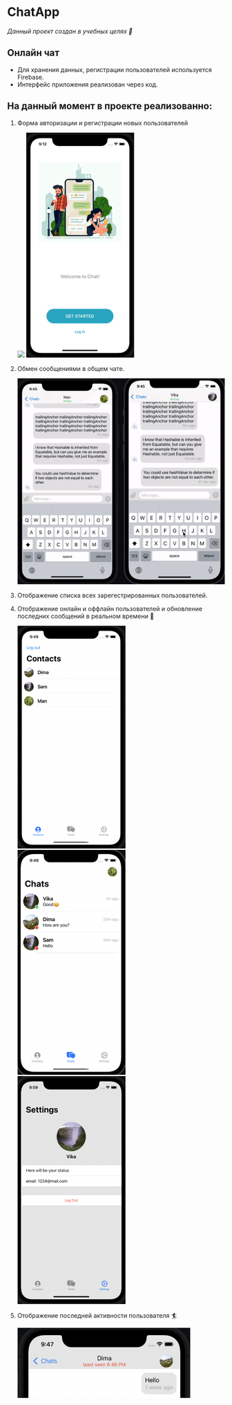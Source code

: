 # ChatApp

*Данный проект создан в учебных целях :raised_hands:* 

 ## Онлайн чат
 + Для хранения данных, регистрации пользователей используется Firebase.
 + Интерфейс приложения реализован через код.
 
 ## **На данный момент в проекте реализованно:**
 
  1. Форма авторизации и регистрации новых пользователей
  
     <img src="https://raw.githubusercontent.com/phoebeCauld/ChatApp/main/Readme/getStarted.gif" width="250">
     <img src="https://raw.githubusercontent.com/phoebeCauld/ChatApp/main/Readme/login.gif" width="250">
   
  2. Обмен сообщениями в общем чате.
  
     <img src="https://raw.githubusercontent.com/phoebeCauld/ChatApp/main/Readme/messages.gif" width="500">
    
 3. Отображение списка всех зарегестрированных пользователей.
 4. Отображение онлайн и оффлайн пользователей и обновление последних сообщений в реальном времени :incoming_envelope:
  
    <img src="https://raw.githubusercontent.com/phoebeCauld/ChatApp/main/Readme/Contacts.png" width="250">
    <img src="https://raw.githubusercontent.com/phoebeCauld/ChatApp/main/Readme/Inbox.png" width="250">
    <img src="https://raw.githubusercontent.com/phoebeCauld/ChatApp/main/Readme/Settings.png" width="250">
    
  5. Отображение последней активности пользователя :surfer:
  
     <img src="https://raw.githubusercontent.com/phoebeCauld/ChatApp/main/Readme/lastSeen.png" width="400">
  
